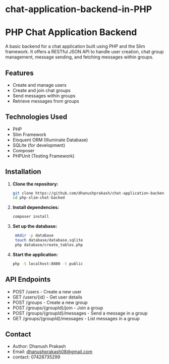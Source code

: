 # chat-application-backend-in-PHP
# PHP Chat Application Backend

A basic backend for a chat application built using PHP and the Slim framework. It offers a RESTful JSON API to handle user creation, chat group management, message sending, and fetching messages within groups.

## Features

- Create and manage users
- Create and join chat groups
- Send messages within groups
- Retrieve messages from groups

## Technologies Used

- PHP
- Slim Framework
- Eloquent ORM (Illuminate Database)
- SQLite (for development)
- Composer
- PHPUnit (Testing Framework)

## Installation

1. **Clone the repository:**

   ```bash
   git clone https://github.com/dhanushprakash/chat-application-backend-in-PHP
   cd php-slim-chat-backed
2. **Install dependencies:**

   ```bash
   composer install
3. **Set up the database:**

   ```bash
    mkdir -p database
    touch database/database.sqlite
    php database/create_tables.php

4. **Start the application:**

   ```bash
   php -S localhost:8080 -t public

## API Endpoints
 - POST /users - Create a new user
 - GET /users/{id} - Get user details
 - POST /groups - Create a new group
 - POST /groups/{groupId}/join - Join a group
 - POST /groups/{groupId}/messages - Send a message in a group
 - GET /groups/{groupId}/messages - List messages in a group

## Contact

 - Author: Dhanush Prakash
 - Email: dhanushprakash08@gmail.com
 - contact: 07428735299
